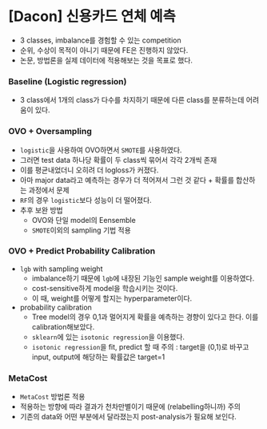 # [Dacon] 신용카드 연체 예측
- 3 classes, imbalance를 경험할 수 있는 competition
- 순위, 수상이 목적이 아니기 때문에 FE은 진행하지 않았다.
- 논문, 방법론을 실제 데이터에 적용해보는 것을 목표로 했다.

### Baseline (Logistic regression)
- 3 class에서 1개의 class가 다수를 차지하기 때문에 다른 class를 분류하는데 어려움이 있다.

### OVO + Oversampling
- `logistic`을 사용하여 OVO하면서 `SMOTE`를 사용하였다.
- 그러면 test data 하나당 확률이 두 class씩 묶어서 각각 2개씩 존재
- 이를 평균내었더니 오히려 더 logloss가 커졌다.
- 아마 major data라고 예측하는 경우가 더 적어져서 그런 것 같다 + 확률를 합산하는 과정에서 문제
- `RF`의 경우 `logistic`보다 성능이 더 떨어졌다.
- 추후 보완 방법
  - OVO와 단일 model의 Eensemble
  - `SMOTE`이외의 sampling 기법 적용

### OVO + Predict Probability Calibration
- `lgb` with sampling weight
  - imbalance하기 때문에 `lgb`에 내장된 기능인 sample weight를 이용하였다.
  - cost-sensitive하게 model을 학습시키는 것이다.
  - 이 때, weight를 어떻게 할지는 hyperparameter이다.
- probability calibration
  - Tree model의 경우 0,1과 멀어지게 확률을 예측하는 경향이 있다고 한다. 이를 calibration해보았다.
  - `sklearn`에 있는 `isotonic regression`을 이용했다.
  - `isotonic regression`을 fit, predict 할 때 주의 : target을 (0,1)로 바꾸고 input, output에 해당하는 확률값은 target=1 

### MetaCost
- `MetaCost` 방법론 적용
- 적용하는 방향에 따라 결과가 천차만별이기 때문에 (relabelling하니까) 주의
- 기존의 data와 어떤 부분에서 달라졌는지 post-analysis가 필요해 보인다.